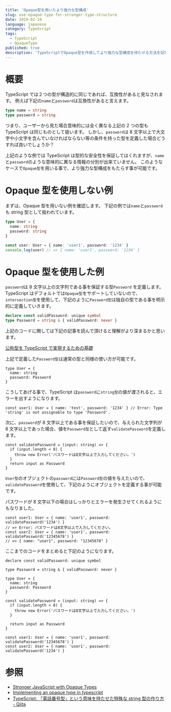 ```yaml
---
title: 'Opaque型を用いたより強力な型構成'
slug: use-opaque-type-for-stronger-type-structure
date: 2019-02-19
language: japanese
category: TypeScript
tags:
  - TypeScript
  - OpaqueType
published: true
description: 'TypeScriptでOpaque型を作成してより強力な型構成を持たせる方法を記事にしました。'
---
```


# 概要

TypeScript では２つの型が構造的に同じであれば、互換性があると見なされます。
例えば下記の`name`と`password`は互換性があると言えます。

```ts
type name = string
type password = string
```

つまり、ユーザーから見た場合意味的には全く異なる上記の 2 つの型も TypeScript は同じものとして扱います。
しかし、`password`は 8 文字以上で大文字や小文字を含んでいなければならない等の条件を持った型を定義した場合どうすれば良いでしょうか？

上記のような例では TypeScript は型的な安全性を保証してはくれますが、`name`と`password`のような意味的に異なる情報の分別が出来ていません。
このようなケースで`Opaque型`を用いる事で、より強力な型構成をもたらす事が可能です。

# Opaque 型を使用しない例

まずは、Opaque 型を用いない例を確認します。
下記の例では`name`と`password`も string 型として扱われています。

```ts
type User = {
  name: string
  password: string
}

const user: User = { name: 'user1', password: '1234' }
console.log(user) // => { name: 'user1', password: '1234' }
```

# Opaque 型を使用した例

`password`は 8 文字以上の文字列である事を保証する型`Password` を定義します。
TypeScript はデフォルトでは`Opaque型`をサポートしていないので、`intersection型`を使用して、下記のように`Password型`は独自の型である事を明示的に定義していきます。

```ts
declare const validPassword: unique symbol
type Password = string & { validPassword: never }
```

上記のコードに関しては下記の記事を読んで頂けると理解がより深まるかと思います。

[公称型を TypeScript で実現するための基礎](https://qiita.com/suin/items/ae9ed911ebab48c98835)

上記で定義した`Password型`は通常の型と同様の使い方が可能です。

```tsx
type User = {
  name: string
  password: Password
}
```

こうしてあげる事で、TypeScript は`password`に`string型`の値が渡されると、エラーを出すようになります。

```tsx
const user1: User = { name: 'test', password: '1234' } // Error: Type 'string' is not assignable to type 'Password'.
```

次に、`password`が 8 文字以上である事を保証したいので、与えられた文字列が 8 文字以上であった場合、値を`Password型`として返す`validatePassword`を定義します。

```tsx
const validatePassword = (input: string) => {
  if (input.length < 8) {
    throw new Error('パスワードは8文字以上で入力してください。')
  }
  return input as Password
}
```

`User型`のオブジェクトの`password`には`Password型`の値を与えたいので、`validatePassword`を使用して、下記のようにオブジェクトを定義する事が可能です。

パスワードが 8 文字以下の場合はしっかりとエラーを発生させてくれるようにもなりました。

```tsx
const user1: User = { name: 'user1', password: validatePassword('1234') }
// => Error: パスワードは8文字以上で入力してください。
const user2: User = { name: 'user1', password: validatePassword('12345678') }
// => { name: "user1", password: "12345678" }
```

ここまでのコードをまとめると下記のようになります。

```tsx
declare const validPassword: unique symbol

type Password = string & { validPassword: never }

type User = {
  name: string
  password: Password
}

const validatePassword = (input: string) => {
  if (input.length < 8) {
    throw new Error('パスワードは8文字以上で入力してください。')
  }

  return input as Password
}

const user1: User = { name: 'user1', password: validatePassword('12345678') }
const user2: User = { name: 'user1', password: validatePassword('1234') }
```

# 参照

- [Stronger JavaScript with Opaque Types](https://codemix.com/opaque-types-in-javascript#:~:text=TypeScript%20does%20not%20have%20built,number)
- [Implementing an opaque type in typescript](https://evertpot.com/opaque-ts-types/)
- [TypeScript: 「電話番号型」という意味を持たせた特殊な string 型の作り方 - Qiita](https://qiita.com/suin/items/421ae4bf99d333ccfe0d)
